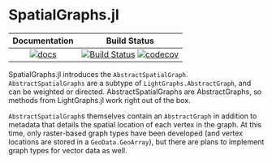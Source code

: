 # SpatialGraphs.jl

| **Documentation** | **Build Status**|
|:-----------------------------------------------------:|:------------------------------------:|
[![docs](https://img.shields.io/badge/docs-latest-blue.svg)](https://docs.circuitscape.org/SpatialGraphs.jl/latest) | [![Build Status](https://github.com/Circuitscape/SpatialGraphs.jl/workflows/CI/badge.svg)](https://github.com/Circuitscape/SpatialGraphs.jl/actions?query=workflow%3ACI) [![codecov](https://codecov.io/gh/Circuitscape/SpatialGraphs.jl/branch/main/graph/badge.svg?token=67OX4UPWOL)](https://codecov.io/gh/Circuitscape/SpatialGraphs.jl)

SpatialGraphs.jl introduces the `AbstractSpatialGraph`. `AbstractSpatialGraphs` 
are a subtype of `LightGraphs.AbstractGraph`, and can be weighted or directed. 
AbstractSpatialGraphs are AbstractGraphs, so methods from LightGraphs.jl work right
out of the box.

`AbstractSpatialGraph`s themselves contain an `AbstractGraph` in addition to 
metadata that details the spatial location of each vertex in the
graph. At this time, only raster-based graph types have been developed (and 
vertex locations are stored in a `GeoData.GeoArray`), but there are plans to 
implement graph types for vector data as well.
